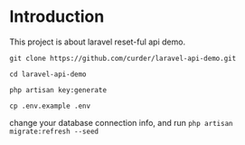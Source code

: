 # Introduction

This project is about laravel reset-ful api demo.

```
git clone https://github.com/curder/laravel-api-demo.git

cd laravel-api-demo

php artisan key:generate

cp .env.example .env
```
change your database connection info, and run `php artisan migrate:refresh --seed`


